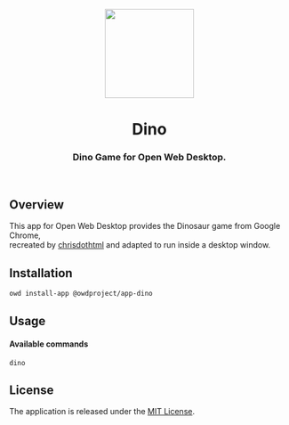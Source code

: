<p align="center">
  <img width="160" height="160" src="https://avatars.githubusercontent.com/u/65117737?s=160&v=4" />
</p>
<h1 align="center">Dino</h1>
<h3 align="center">
  Dino Game for Open Web Desktop.
</h3>

<br />

## Overview

This app for Open Web Desktop provides the Dinosaur game from Google Chrome,  
recreated by [chrisdothtml](https://github.com/chrisdothtml/chrome-dino) and adapted to run inside a desktop window.

## Installation

```bash
owd install-app @owdproject/app-dino
```

## Usage

#### Available commands

```
dino
```

## License

The application is released under the [MIT License](LICENSE).
